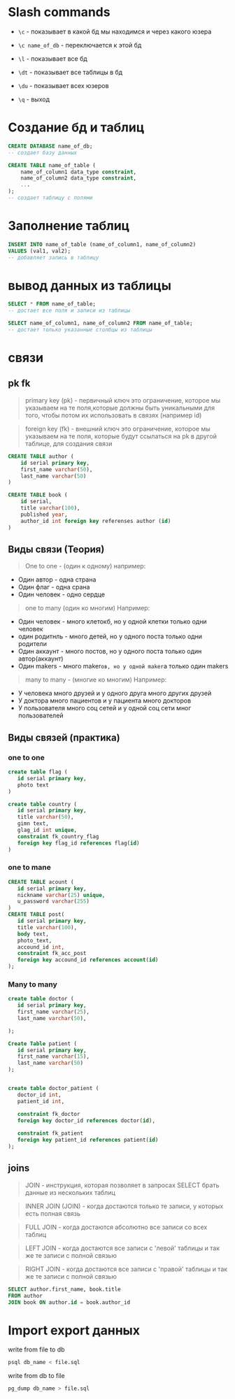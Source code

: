 # Slash commands
* `\с` - показывает в какой бд мы находимся и через какого юзера

* `\с name_of_db` - переключается к этой бд

* `\l` - показывает все бд

* `\dt` - показывает все таблицы в бд

* `\du` - показывает всех юзеров

* `\q` - выход


# Создание бд и таблиц
```sql
CREATE DATABASE name_of_db; 
-- создает базу данных
```

```sql
CREATE TABLE name_of_table (
    name_of_column1 data_type constraint,
    name_of_column2 data_type constraint,
    ...
); 
-- создает таблицу с полями
```
# Заполнение таблиц
```sql
INSERT INTO name_of_table (name_of_column1, name_of_column2) 
VALUES (val1, val2);
-- добавляет запись в таблицу
```
# вывод данных из таблицы
```sql
SELECT * FROM name_of_table; 
-- достает все поля и записи из таблицы

SELECT name_of_column1, name_of_column2 FROM name_of_table; 
-- достает только указанные столбцы из таблицы
```

# связи
## pk fk
> primary key (pk) - первичный ключ
> это ограничение, которое мы указываем на те поля,которые должны быть уникальными для того, чтобы потом их использовать в связях (например id)

> foreign key (fk) - внешний ключ
> это ограничение, которое мы указываем на те поля, которые будут ссылаться на pk в другой таблице, для создания связи

```sql
CREATE TABLE author (
    id serial primary key,
    first_name varchar(50),
    last_name varchar(50)
)

CREATE TABLE book (
    id serial,
    title varchar(100),
    published year,
    author_id int foreign key referenses author (id)
)
```

## Виды связи (Теория)
> One to one  - (один к одному)
например:
* Один автор - одна страна
* Один флаг - одна срана
* Один человек - одно сердце

> one to many (один ко многим)
Например: 

* Один человек - много клетокб, но у одной клетки только одни человек
* один родитнль - много детей, но у одного поста только одни родители
* Один аккаунт - много постов, но у одного поста только один автор(аккаунт) 
* Один makers - много maker`ов, но у одной maker`a только один makers

>many to many - (многие ко многим)
Например:

* У человека много друзей и у одного друга много других друзей
* У доктора много пациентов и у пациента много  докторов
* У пользователя много соц сетей и у одной соц сети мног пользователей

## Виды связей (практика)

### one to one
```sql
create table flag (
   id serial primary key,
   photo text
)

create table country (
   id serial primary key,
   title varchar(50),
   gimn text,
   glag_id int unique,
   constraint fk_country_flag 
   foreign key flag_id references flag(id)
)
```

### one to mane

```sql
CREATE TABLE acount (
   id serial primary key,
   nickname varchar(25) unique,
   u_password varchar(255)
)
CREATE TABLE post(
   id serial primary key,
   title varchar(100),
   body text,
   photo_text,
   accound_id int,
   constraint fk_acc_post 
   foreign key accound_id references account(id) 
);

```

### Many to many
```sql
create table doctor (
   id serial primary key,
   first_name varchar(25),
   last_name varchar(50),

);

Create Table patient (
   id serial primary key,
   first_name varchar(15),
   last_name varchar(50)
);


create table doctor_patient (
   doctor_id int,
   patient_id int,

   constraint fk_doctor
   foreign key doctor_id references doctor(id),
   
   constraint fk_patient
   foreign key patient_id references patient(id)
);

```




## joins
> JOIN - инструкция, которая позволяет в запросах SELECT брать данные из нескольких таблиц

> INNER JOIN (JOIN) - когда достаются только те записи, у которых есть полная связь

> FULL JOIN - когда достаются абсолютно все записи со всех таблиц

> LEFT JOIN - когда достаются все записи с 'левой' таблицы и так же те записи с полной связью

> RIGHT JOIN - когда достаются все записи с 'правой' таблицы и так же те записи с полной связью

```sql
SELECT author.first_name, book.title 
FROM author
JOIN book ON author.id = book.author_id
```

# Import export данных
write from file to db
```bash
psql db_name < file.sql
```
write from db to file
```bash
pg_dump db_name > file.sql


